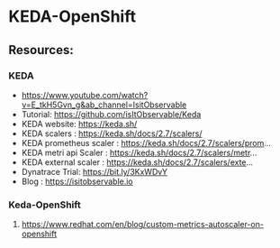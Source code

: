 # KEDA-OpenShift

## Resources:

### KEDA
- https://www.youtube.com/watch?v=E_tkH5Gvn_g&ab_channel=IsitObservable
- Tutorial: https://github.com/isItObservable/Keda
- KEDA website: https://keda.sh/
- KEDA scalers : https://keda.sh/docs/2.7/scalers/
- KEDA prometheus scaler  : https://keda.sh/docs/2.7/scalers/prom...
- KEDA metri api Scaler : https://keda.sh/docs/2.7/scalers/metr...
- KEDA external scaler : https://keda.sh/docs/2.7/scalers/exte...
- Dynatrace Trial: https://bit.ly/3KxWDvY
- Blog : https://isitobservable.io

### Keda-OpenShift
1. https://www.redhat.com/en/blog/custom-metrics-autoscaler-on-openshift
